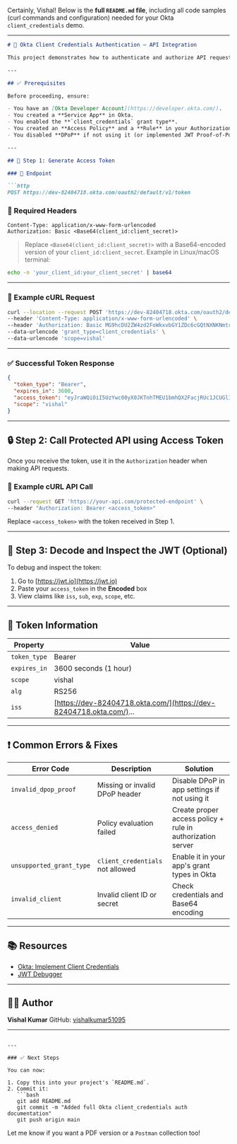 Certainly, Vishal! Below is the **full `README.md` file**, including all code samples (curl commands and configuration) needed for your Okta `client_credentials` demo.

---

````markdown
# 🔐 Okta Client Credentials Authentication – API Integration

This project demonstrates how to authenticate and authorize API requests using **Okta** and the **OAuth 2.0 Client Credentials Flow**, ideal for machine-to-machine communication.

---

## ✅ Prerequisites

Before proceeding, ensure:

- You have an [Okta Developer Account](https://developer.okta.com/).
- You created a **Service App** in Okta.
- You enabled the **`client_credentials` grant type**.
- You created an **Access Policy** and a **Rule** in your Authorization Server.
- You disabled **DPoP** if not using it (or implemented JWT Proof-of-Possession if needed).

---

## 🔑 Step 1: Generate Access Token

### 🔗 Endpoint

```http
POST https://dev-82404718.okta.com/oauth2/default/v1/token
````

### 🔐 Required Headers

```http
Content-Type: application/x-www-form-urlencoded
Authorization: Basic <Base64(client_id:client_secret)>
```

> Replace `<Base64(client_id:client_secret)>` with a Base64-encoded version of your `client_id:client_secret`.
> Example in Linux/macOS terminal:

```bash
echo -n 'your_client_id:your_client_secret' | base64
```

---

### 🧾 Example cURL Request

```bash
curl --location --request POST 'https://dev-82404718.okta.com/oauth2/default/v1/token' \
--header 'Content-Type: application/x-www-form-urlencoded' \
--header 'Authorization: Basic MG9hcDU2ZW4zd2FoWkxvbGY1ZDc6cGQtNXNKNmtrUlFpR1E0TlptcnNUY1FfQjZRZUEwZ0V4MnZBLUNEWC1zaXBuS0hKZElZcGF0Q0tWcmc2RV9JVQ==' \
--data-urlencode 'grant_type=client_credentials' \
--data-urlencode 'scope=vishal'
```

---

### ✅ Successful Token Response

```json
{
  "token_type": "Bearer",
  "expires_in": 3600,
  "access_token": "eyJraWQiOiI5UzYwc00yX0JKTnhTMEU1bmhQX2FacjRUc1JCUGlIeG9EMlhLN3NPQlQwIiwiYWxnIjoiUlMyNTYifQ.eyJ2ZXIiOjEsImp0aSI6IkFULkI4QmRTNmMxSHg3dkxEbWtVczJEamExVXEwazhfUEVYdDNHckZJU05sY28iLCJpc3MiOiJodHRwczovL2Rldi04MjQwNDcxOC5va3RhLmNvbS9vYXV0aDIvZGVmYXVsdCIsImF1ZCI6ImFwaTovL2RlZmF1bHQiLCJpYXQiOjE3NDk3MTc2MzAsImV4cCI6MTc0OTcyMTIzMCwiY2lkIjoiMG9hcDU2ZW4zd2FoWkxvbGY1ZDciLCJzY3AiOlsidmlzaGFsIl0sInN1YiI6IjBvYXA1NmVuM3dhaFpMb2xmNWQ3In0.MSkxs-H3n6GX3nwba_bL2sqBDuMCV0pOlzSEe0Pu1OwW_F5Kzm_vEh-kcKAyufcbPY4KamwCqNLZyWy8DJio5_Dv3kOh8qS9Al-r-lemrWl92gd607tn59bmeqiuY_lmi-H2hvn8kXIQGZY8jKgjZcoQ8YN_2pm3cip0eZdzF05Ov9aXXQeBqyx0XZWt3o3TrrUtMWmFJg3WzQsbp_b4JScBv2FdE7QACi4xTJ0153tXJhirZUVsDILWSK-cKB7gWOs4Nazv9v4slm21ZTN5Ia0-uzUQMCsN__0f5W_RJAtpzt079BVgX6nRewfdBkPoXfR9Yqi-rw5AuIjn_asUWg",
  "scope": "vishal"
}
```

---

## 🔒 Step 2: Call Protected API using Access Token

Once you receive the token, use it in the `Authorization` header when making API requests.

### 🔗 Example cURL API Call

```bash
curl --request GET 'https://your-api.com/protected-endpoint' \
--header "Authorization: Bearer <access_token>"
```

Replace `<access_token>` with the token received in Step 1.

---

## 🧪 Step 3: Decode and Inspect the JWT (Optional)

To debug and inspect the token:

1. Go to [https://jwt.io](https://jwt.io)
2. Paste your `access_token` in the **Encoded** box
3. View claims like `iss`, `sub`, `exp`, `scope`, etc.

---

## 🔁 Token Information

| Property     | Value                                                               |
| ------------ | ------------------------------------------------------------------- |
| `token_type` | Bearer                                                              |
| `expires_in` | 3600 seconds (1 hour)                                               |
| `scope`      | vishal                                                              |
| `alg`        | RS256                                                               |
| `iss`        | [https://dev-82404718.okta.com/](https://dev-82404718.okta.com/)... |

---

## ❗ Common Errors & Fixes

| Error Code               | Description                      | Solution                                                   |
| ------------------------ | -------------------------------- | ---------------------------------------------------------- |
| `invalid_dpop_proof`     | Missing or invalid DPoP header   | Disable DPoP in app settings if not using it               |
| `access_denied`          | Policy evaluation failed         | Create proper access policy + rule in authorization server |
| `unsupported_grant_type` | `client_credentials` not allowed | Enable it in your app's grant types in Okta                |
| `invalid_client`         | Invalid client ID or secret      | Check credentials and Base64 encoding                      |

---

## 📚 Resources

* [Okta: Implement Client Credentials](https://developer.okta.com/docs/guides/implement-client-creds/)
* [JWT Debugger](https://jwt.io/)

---

## 👨‍💻 Author

**Vishal Kumar**
GitHub: [vishalkumar51095](https://github.com/vishalkumar51095)

---

````

---

### ✅ Next Steps

You can now:

1. Copy this into your project's `README.md`.
2. Commit it:
   ```bash
   git add README.md
   git commit -m "Added full Okta client_credentials auth documentation"
   git push origin main
````

Let me know if you want a PDF version or a `Postman` collection too!
